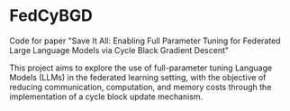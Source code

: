 # FedCyBGD
Code for paper "Save It All: Enabling Full Parameter Tuning for Federated Large Language Models via Cycle Black Gradient Descent"

This project aims to explore the use of full-parameter tuning Language Models (LLMs) in the federated learning setting, with the objective of reducing communication, computation, and memory costs through the implementation of a cycle block update mechanism.
